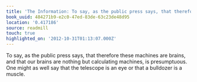 ```yaml
---
title: 'The Information: To say, as the public press says, that therefore these machi…'
book_uuid: 484271b9-e2c0-47ed-83de-63c23de48d95
location: '0.417186'
source: readmill
touch: true
highlighted_on: '2012-10-31T01:13:07.000Z'
---
```


To say, as the public press says, that therefore these machines are brains, and that our brains are nothing but calculating machines, is presumptuous. One might as well say that the telescope is an eye or that a bulldozer is a muscle.